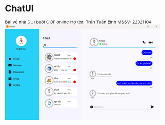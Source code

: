 # ChatUI
Bài về nhà GUI buổi OOP online
Họ tên: Trần Tuấn Bình
MSSV: 22021104
![alt text](https://github.com/ttb06/ChatUI/blob/main/Demo.png?raw=true)